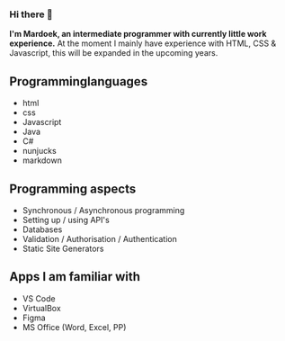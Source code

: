 ### Hi there 👋
**I'm Mardoek, an intermediate programmer with currently little work experience.**
At the moment I mainly have experience with HTML, CSS & Javascript, this will be expanded in the upcoming years.

## Programminglanguages
- html
- css
- Javascript
- Java
- C#
- nunjucks
- markdown
## Programming aspects
- Synchronous / Asynchronous programming
- Setting up / using API's
- Databases
- Validation / Authorisation / Authentication
- Static Site Generators
## Apps I am familiar with
- VS Code
- VirtualBox
- Figma
- MS Office (Word, Excel, PP)

<!--
**pgm-mardoekthienpondt/pgm-mardoekthienpondt** is a ✨ _special_ ✨ repository because its `README.md` (this file) appears on your GitHub profile.

Here are some ideas to get you started:

- 🔭 I’m currently working on ...
- 🌱 I’m currently learning ...
- 👯 I’m looking to collaborate on ...
- 🤔 I’m looking for help with ...
- 💬 Ask me about ...
- 📫 How to reach me: ...
- 😄 Pronouns: ...
- ⚡ Fun fact: ...
-->
